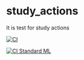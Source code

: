 # study_actions
It is test for study actions

[![CI](https://github.com/kni/study_actions/actions/workflows/c.yml/badge.svg)](https://github.com/kni/study_actions/actions/workflows/c.yml)

[![CI Standard ML](https://github.com/kni/study_actions/actions/workflows/sml.yml/badge.svg)](https://github.com/kni/study_actions/actions/workflows/sml.yml)
